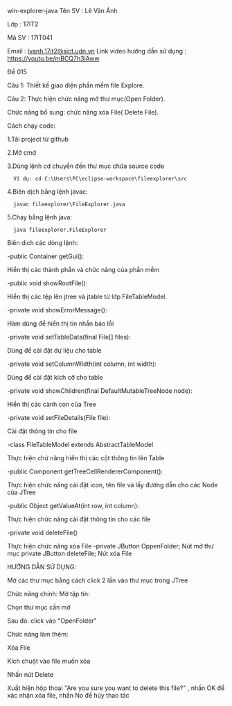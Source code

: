win-explorer-java
Tên SV : Lê Văn Ánh

Lớp : 17IT2

Mã SV : 17IT041

Email : lvanh.17it2@sict.udn.vn
Link video hướng dẫn sử dụng : https://youtu.be/mBCQ7h3iAww

Đề 015

  Câu 1:  Thiết kế giao diện phần mềm file Explore.

  Câu 2: Thực hiện chức năng mở thư mục(Open Folder).
  
  Chức năng bổ sung: chức năng xóa File( Delete File).

Cách chạy code:

   1.Tải project từ github

   2.Mở cmd

   3.Dùng lệnh cd chuyển đến thư mục chứa source code

      Ví dụ: cd C:\Users\PC\eclipse-workspace\fileexplorer\src
   4.Biên dịch bằng lệnh javac:

      javac fileexplorer\FileExplorer.java
   5.Chạy bằng lệnh java:

      java fileexplorer.FileExplorer

Biên dịch các dòng lệnh:

-public Container getGui():

Hiển thị các thành phần và chức năng của phần mềm

 -public void showRootFile():

Hiển thị các tệp lên jtree và jtable từ lớp FileTableModel.

  -private void showErrorMessage():

Hàm dùng để hiển thị tin nhắn báo lỗi

  -private void setTableData(final File[] files):

Dùng để cài đặt dự liệu cho table

  -private void setColumnWidth(int column, int width):

Dùng để cài đặt kích cỡ cho table
  
  -private void showChildren(final DefaultMutableTreeNode node):

Hiển thị các cành con của Tree
  
  -private void setFileDetails(File file):

Cài đặt thông tin cho file
  
  -class FileTableModel extends AbstractTableModel

Thực hiện chứ năng hiển thị các cột thông tin lên Table
  
  -public Component getTreeCellRendererComponent():

Thực hiện chức năng cài đặt icon, tên file và lấy đường dẫn cho các Node của JTree

  -public Object getValueAt(int row, int column):

Thực hiện chức năng cài đặt thông tin cho các file
  
   -private void deleteFile()
 
 Thực hiện chức năng xóa File
    -private JButton OppenFolder;
  Nút mở thư mục
    private JButton deleteFile;
  Nút xóa File



HƯỚNG DẪN SỬ DỤNG:

Mở các thư mục bằng cách click 2 lần vào thư mục trong JTree

Chức năng chính:
Mở tập tin:

Chọn thư mục cần mở

Sau đó: click vào "OpenFolder"

Chức năng làm thêm:




Xóa File

Kích chuột vào file muốn xóa

Nhấn nút Delete

Xuất hiện hộp thoại "Are you sure you want to delete this file?" , nhấn OK để xác nhận xóa file, nhấn No để hủy thao tác
